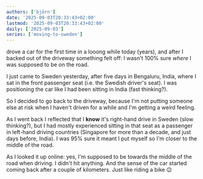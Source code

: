 ```yaml
---
authors: ['björn']
date: '2025-09-03T20:33:43+02:00'
lastmod: '2025-09-03T20:33:43+02:00'
daily: ['2025-09-03']
series: ['moving-to-sweden']
---
```

drove a car for the first time in a looong while today (years), and after I backed out of the driveway something felt off: I wasn't 100% sure _where_ I was supposed to be on the road. 

I just came to Sweden yesterday, after five days in Bengaluru, India, where I sat in the front passenger seat (i.e. the Swedish driver's seat). I was positioning the car like I had been sitting in India (fast thinking?).

So I decided to go back to the driveway, because I'm not putting someone else at risk when I haven't driven for a while and I'm getting a weird feeling.

As I went back I reflected that I **know** it's right-hand drive in Sweden (slow thinking?), but I had mostly experienced sitting in that seat as a passenger in left-hand driving countries (Singapore for more than a decade, and just days before, India). I was 95% sure it meant I put myself so I'm closer to the middle of the road.

As I looked it up online: yes, I'm supposed to be towards the middle of the road when driving. I didn't hit anything. And the sense of the car started coming back after a couple of kilometers. Just like riding a bike 😉

